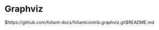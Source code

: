 # Graphviz

<include sethead="2" nohead="true">
    $https://github.com/foliant-docs/foliantcontrib.graphviz.git$README.md
</include>
